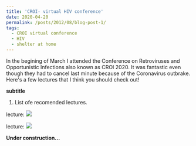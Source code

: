 ```yaml
---
title: 'CROI- virtual HIV conference'
date: 2020-04-20
permalink: /posts/2012/08/blog-post-1/
tags:
  - CROI virtual conference
  - HIV
  - shelter at home
---
```


In the begining of March I attended the Conference on Retroviruses and Opportunistic Infections also known as CROI 2020. It was fantastic even though they had to cancel last minute because of the Coronavirus outbrake. Here's a few lectures that I think you should check out! 


**subtitle**
1. List ofe recomended lectures.


lecture:
![](/images/file-name.png)

lecture:
![](/images/file-name.png)

**Under construction...**


